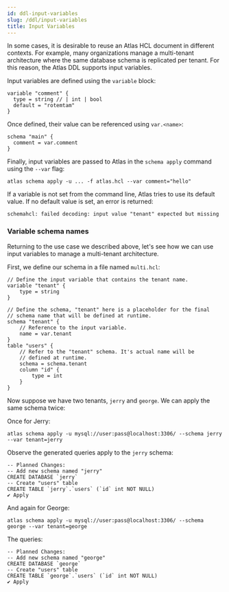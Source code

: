 ```yaml
---
id: ddl-input-variables
slug: /ddl/input-variables
title: Input Variables
---
```

In some cases, it is desirable to reuse an Atlas HCL document in different contexts.
For example, many organizations manage a multi-tenant architecture where the same database
schema is replicated per tenant. For this reason, the Atlas DDL supports input variables.

Input variables are defined using the `variable` block:

```hcl
variable "comment" {
  type = string // | int | bool
  default = "rotemtam"
}
```

Once defined, their value can be referenced using `var.<name>`:

```hcl
schema "main" {
  comment = var.comment
}
```

Finally, input variables are passed to Atlas in the `schema apply` command using the
`--var` flag:

```shell
atlas schema apply -u ... -f atlas.hcl --var comment="hello"
```

If a variable is not set from the command line, Atlas tries to use its default value.
If no default value is set, an error is returned:

```text
schemahcl: failed decoding: input value "tenant" expected but missing
```

### Variable schema names

Returning to the use case we described above, let's see how we can use input variables
to manage a multi-tenant architecture.

First, we define our schema in a file named `multi.hcl`:

```hcl title="multi.hcl"
// Define the input variable that contains the tenant name.
variable "tenant" {
	type = string
}

// Define the schema, "tenant" here is a placeholder for the final
// schema name that will be defined at runtime. 
schema "tenant" {
    // Reference to the input variable.
	name = var.tenant
}
table "users" {
    // Refer to the "tenant" schema. It's actual name will be 
    // defined at runtime. 
	schema = schema.tenant
	column "id" {
		type = int
	}
}
```

Now suppose we have two tenants, `jerry` and `george`. We can apply the same schema twice:

Once for Jerry:
```text
atlas schema apply -u mysql://user:pass@localhost:3306/ --schema jerry --var tenant=jerry
```
Observe the generated queries apply to the `jerry` schema:
```text
-- Planned Changes:
-- Add new schema named "jerry"
CREATE DATABASE `jerry`
-- Create "users" table
CREATE TABLE `jerry`.`users` (`id` int NOT NULL)
✔ Apply
```
And again for George:
```text
atlas schema apply -u mysql://user:pass@localhost:3306/ --schema george --var tenant=george
```
The queries:
```text
-- Planned Changes:
-- Add new schema named "george"
CREATE DATABASE `george`
-- Create "users" table
CREATE TABLE `george`.`users` (`id` int NOT NULL)
✔ Apply
```